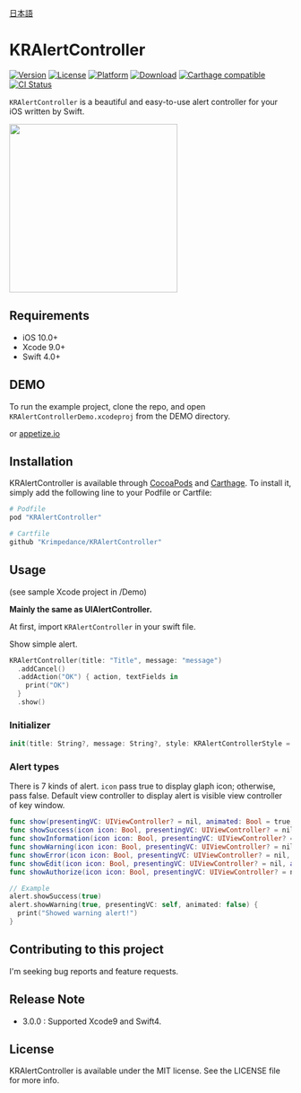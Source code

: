 [日本語](./README_Ja.md)

# KRAlertController

[![Version](https://img.shields.io/cocoapods/v/KRAlertController.svg?style=flat)](http://cocoapods.org/pods/KRAlertController)
[![License](https://img.shields.io/cocoapods/l/KRAlertController.svg?style=flat)](http://cocoapods.org/pods/KRAlertController)
[![Platform](https://img.shields.io/cocoapods/p/KRAlertController.svg?style=flat)](http://cocoapods.org/pods/KRAlertController)
[![Download](https://img.shields.io/cocoapods/dt/KRAlertController.svg?style=flat)](http://cocoapods.org/pods/KRAlertController)
[![Carthage compatible](https://img.shields.io/badge/Carthage-compatible-4BC51D.svg?style=flat)](https://github.com/Carthage/Carthage)
[![CI Status](http://img.shields.io/travis/krimpedance/KRAlertController.svg?style=flat)](https://travis-ci.org/krimpedance/KRAlertController)

`KRAlertController` is a beautiful and easy-to-use alert controller for your iOS written by Swift.

<img src="./Images/styles.png" height=300>

## Requirements
- iOS 10.0+
- Xcode 9.0+
- Swift 4.0+

## DEMO
To run the example project, clone the repo, and open `KRAlertControllerDemo.xcodeproj` from the DEMO directory.

or [appetize.io](https://appetize.io/app/jc2066a1jncndy2uet7wkp0ykg)

## Installation
KRAlertController is available through [CocoaPods](http://cocoapods.org) and [Carthage](https://github.com/Carthage/Carthage).
To install it, simply add the following line to your Podfile or Cartfile:

```ruby
# Podfile
pod "KRAlertController"
```

```ruby
# Cartfile
github "Krimpedance/KRAlertController"
```

## Usage
(see sample Xcode project in /Demo)

**Mainly the same as UIAlertController.**

At first, import `KRAlertController` in your swift file.

Show simple alert.

```Swift
KRAlertController(title: "Title", message: "message")
  .addCancel()
  .addAction("OK") { action, textFields in
    print("OK")
  }
  .show()
```

### Initializer
```Swift
init(title: String?, message: String?, style: KRAlertControllerStyle = .Alert)
```

### Alert types
There is 7 kinds of alert.
`icon` pass true to display glaph icon; otherwise, pass false.
Default view controller to display alert is visible view controller of key window.
```Swift
func show(presentingVC: UIViewController? = nil, animated: Bool = true, completion: (() -> ())? = nil)
func showSuccess(icon icon: Bool, presentingVC: UIViewController? = nil, animated: Bool = true, completion: (() -> ())? = nil)
func showInformation(icon icon: Bool, presentingVC: UIViewController? = nil, animated: Bool = true, completion: (() -> ())? = nil)
func showWarning(icon icon: Bool, presentingVC: UIViewController? = nil, animated: Bool = true, completion: (() -> ())? = nil)
func showError(icon icon: Bool, presentingVC: UIViewController? = nil, animated: Bool = true, completion: (() -> ())? = nil)
func showEdit(icon icon: Bool, presentingVC: UIViewController? = nil, animated: Bool = true, completion: (() -> ())? = nil)
func showAuthorize(icon icon: Bool, presentingVC: UIViewController? = nil, animated: Bool = true, completion: (() -> ())? = nil)
```

```Swift
// Example
alert.showSuccess(true)
alert.showWarning(true, presentingVC: self, animated: false) {
  print("Showed warning alert!")
}
```

## Contributing to this project
I'm seeking bug reports and feature requests.

## Release Note
- 3.0.0 : Supported Xcode9 and Swift4.

## License
KRAlertController is available under the MIT license. See the LICENSE file for more info.
